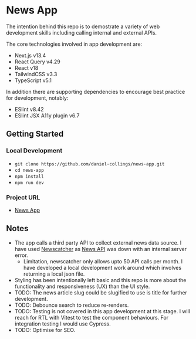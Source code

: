 # News App

The intention behind this repo is to demostrate a variety of web development skills including calling internal and external APIs.

The core technologies involved in app development are:
- Next.js v13.4
- React Query v4.29
- React v18
- TailwindCSS v3.3
- TypeScript v5.1

In addition there are supporting dependencies to encourage best practice for development, notably:
- ESlint v8.42
- ESlint JSX A11y plugin v6.7

## Getting Started
### Local Development
- `git clone https://github.com/daniel-collings/news-app.git`
- `cd news-app`
- `npm install`
- `npm run dev`

### Project URL
- [News App](https://cf-news-app.netlify.app/)
## Notes
- The app calls a third party API to collect external news data source. I have used [Newscatcher](https://newscatcherapi.com/) as [News API](https://newsapi.org/) was down with an internal server error.
  - Limitation, newscatcher only allows upto 50 API calls per month. I have developed a local development work around which involves returning a local json file.
- Styling has been intentionally left basic and this repo is more about the functionality and responsiveness (UX) than the UI style.
- TODO: The news article slug could be slugified to use is title for further development.
- TODO: Debounce search to reduce re-renders.
- TODO: Testing is not covered in this app development at this stage. I will reach for RTL with Vitest to test the component behaviours. For integration testing I would use Cypress.
- TODO: Optimise for SEO.
